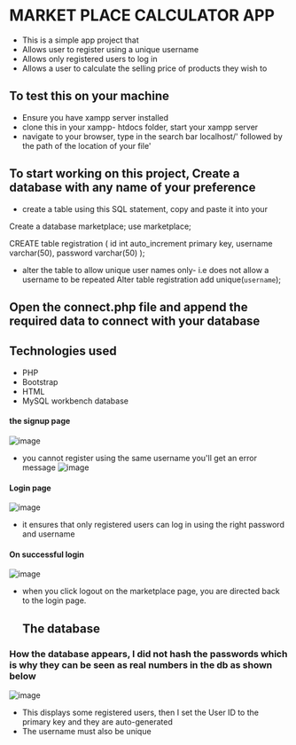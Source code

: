 # MARKET PLACE CALCULATOR APP
- This is a simple app project that
- Allows user to register using a unique username
- Allows only registered users to log in
- Allows a user to calculate the selling price of products they wish to

## To test this on your machine
- Ensure you have xampp server installed
- clone this in your xampp- htdocs folder, start your xampp server
- navigate to your browser, type in the search bar localhost/' followed by the path of the location of your file'

## To start working on this project, Create a database with any name of your preference
-  create a table using this SQL statement, copy and paste it into your 

Create a database marketplace;
use marketplace;

CREATE table registration
(
id int auto_increment primary key,
username varchar(50),
password varchar(50)
);
- alter the table to allow unique user names only- i.e does not allow a username to be repeated
Alter table registration add unique(`username`);
## Open the connect.php file and append the required data to connect with your database

## Technologies used 
- PHP
- Bootstrap
- HTML
- MySQL workbench database

#### the signup page
![image](https://github.com/stoicdavi/phpProjects/assets/117593948/f17a2d8e-b0ef-4763-b736-2419c2493310)
- you cannot register using the same username you'll get an error message
![image](https://github.com/stoicdavi/phpProjects/assets/117593948/c5311ad7-8da2-4e7f-be02-1a9d92563d1a)
#### Login page
![image](https://github.com/stoicdavi/phpProjects/assets/117593948/7de7eb0e-03e7-4f83-ba15-a9766f8aaa1d)
- it ensures that only registered users can log in using the right password and username
#### On successful login
![image](https://github.com/stoicdavi/phpProjects/assets/117593948/2a08f0ad-cae6-401f-b594-be2830a628de)
- when you click logout on the marketplace page, you are directed back to the login page.

  ## The database
### How the database appears, I did not hash the passwords which is why they can be seen as real numbers in the db as shown below
![image](https://github.com/stoicdavi/phpProjects/assets/117593948/de09298a-b3ce-46d6-bcd1-00e1125e8282)

- This displays some registered users, then I set the User ID to the primary key and they are auto-generated
- The username must also be unique

